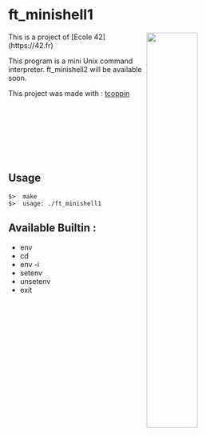 # ft_minishell1

<img align="right"  src="http://i.imgur.com/q873GfS.png" width="45%" />
This is a project of [Ecole 42](https://42.fr)

This program is a mini Unix command interpreter.
ft_minishell2 will be available soon.

This project was made with : [tcoppin](https://github.com/tcoppin)
<br /><br /><br /><br /><br /><br /><br /><br />
## Usage
	$>  make
	$>  usage: ./ft_minishell1

## Available Builtin :

   * env
   * cd
   * env -i
   * setenv
   * unsetenv
   * exit

  
